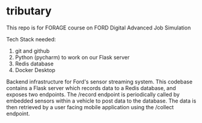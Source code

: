 # tributary
This repo is for FORAGE course on FORD Digital Advanced Job Simulation 

Tech Stack needed:
1) git and github
2) Python (pycharm) to work on our Flask server
3) Redis database
4) Docker Desktop

Backend infrastructure for Ford's sensor streaming system. This codebase contains a Flask server which records data to a Redis database, and exposes two endpoints. The /record endpoint is periodically called by embedded sensors within a vehicle to post data to the database. The data is then retrieved by a user facing mobile application using the /collect endpoint.
